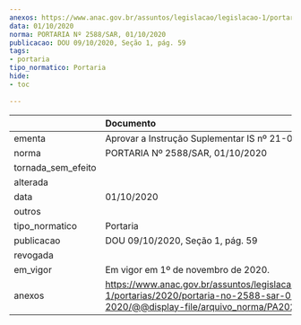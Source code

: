```yaml
---
anexos: https://www.anac.gov.br/assuntos/legislacao/legislacao-1/portarias/2020/portaria-no-2588-sar-01-10-2020/@@display-file/arquivo_norma/PA2020-2588.pdf
data: 01/10/2020
norma: PORTARIA Nº 2588/SAR, 01/10/2020
publicacao: DOU 09/10/2020, Seção 1, pág. 59
tags:
- portaria
tipo_normatico: Portaria
hide: 
- toc 
 
---
```


|                    | Documento                                                                                                                                            |
|:-------------------|:-----------------------------------------------------------------------------------------------------------------------------------------------------|
| ementa             | Aprovar a Instrução Suplementar IS nº 21-019A                                                                                                        |
| norma              | PORTARIA Nº 2588/SAR, 01/10/2020                                                                                                                     |
| tornada_sem_efeito |                                                                                                                                                      |
| alterada           |                                                                                                                                                      |
| data               | 01/10/2020                                                                                                                                           |
| outros             |                                                                                                                                                      |
| tipo_normatico     | Portaria                                                                                                                                             |
| publicacao         | DOU 09/10/2020, Seção 1, pág. 59                                                                                                                     |
| revogada           |                                                                                                                                                      |
| em_vigor           | Em vigor em 1º de novembro de 2020.                                                                                                                  |
| anexos             | https://www.anac.gov.br/assuntos/legislacao/legislacao-1/portarias/2020/portaria-no-2588-sar-01-10-2020/@@display-file/arquivo_norma/PA2020-2588.pdf |